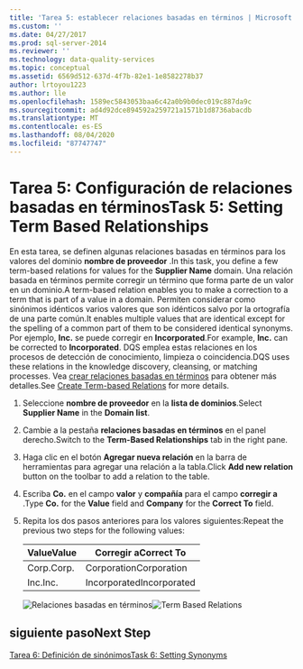 ```yaml
---
title: 'Tarea 5: establecer relaciones basadas en términos | Microsoft Docs'
ms.custom: ''
ms.date: 04/27/2017
ms.prod: sql-server-2014
ms.reviewer: ''
ms.technology: data-quality-services
ms.topic: conceptual
ms.assetid: 6569d512-637d-4f7b-82e1-1e8582278b37
author: lrtoyou1223
ms.author: lle
ms.openlocfilehash: 1589ec5843053baa6c42a0b9b0dec019c887da9c
ms.sourcegitcommit: ad4d92dce894592a259721a1571b1d8736abacdb
ms.translationtype: MT
ms.contentlocale: es-ES
ms.lasthandoff: 08/04/2020
ms.locfileid: "87747747"
---
```

# <a name="task-5-setting-term-based-relationships"></a><span data-ttu-id="868fc-102">Tarea 5: Configuración de relaciones basadas en términos</span><span class="sxs-lookup"><span data-stu-id="868fc-102">Task 5: Setting Term Based Relationships</span></span>
  <span data-ttu-id="868fc-103">En esta tarea, se definen algunas relaciones basadas en términos para los valores del dominio **nombre de proveedor** .</span><span class="sxs-lookup"><span data-stu-id="868fc-103">In this task, you define a few term-based relations for values for the **Supplier Name** domain.</span></span> <span data-ttu-id="868fc-104">Una relación basada en términos permite corregir un término que forma parte de un valor en un dominio.</span><span class="sxs-lookup"><span data-stu-id="868fc-104">A term-based relation enables you to make a correction to a term that is part of a value in a domain.</span></span> <span data-ttu-id="868fc-105">Permiten considerar como sinónimos idénticos varios valores que son idénticos salvo por la ortografía de una parte común.</span><span class="sxs-lookup"><span data-stu-id="868fc-105">It enables multiple values that are identical except for the spelling of a common part of them to be considered identical synonyms.</span></span> <span data-ttu-id="868fc-106">Por ejemplo, **Inc.** se puede corregir en **Incorporated**.</span><span class="sxs-lookup"><span data-stu-id="868fc-106">For example, **Inc.** can be corrected to **Incorporated**.</span></span> <span data-ttu-id="868fc-107">DQS emplea estas relaciones en los procesos de detección de conocimiento, limpieza o coincidencia.</span><span class="sxs-lookup"><span data-stu-id="868fc-107">DQS uses these relations in the knowledge discovery, cleansing, or matching processes.</span></span> <span data-ttu-id="868fc-108">Vea [crear relaciones basadas en términos](https://msdn.microsoft.com/library/hh510404.aspx) para obtener más detalles.</span><span class="sxs-lookup"><span data-stu-id="868fc-108">See [Create Term-based Relations](https://msdn.microsoft.com/library/hh510404.aspx) for more details.</span></span>  
  
1.  <span data-ttu-id="868fc-109">Seleccione **nombre de proveedor** en la **lista de dominios**.</span><span class="sxs-lookup"><span data-stu-id="868fc-109">Select **Supplier Name** in the **Domain list**.</span></span>  
  
2.  <span data-ttu-id="868fc-110">Cambie a la pestaña **relaciones basadas en términos** en el panel derecho.</span><span class="sxs-lookup"><span data-stu-id="868fc-110">Switch to the **Term-Based Relationships** tab in the right pane.</span></span>  
  
3.  <span data-ttu-id="868fc-111">Haga clic en el botón **Agregar nueva relación** en la barra de herramientas para agregar una relación a la tabla.</span><span class="sxs-lookup"><span data-stu-id="868fc-111">Click **Add new relation** button on the toolbar to add a relation to the table.</span></span>  
  
4.  <span data-ttu-id="868fc-112">Escriba **Co.** en el campo **valor** y **compañía** para el campo **corregir a** .</span><span class="sxs-lookup"><span data-stu-id="868fc-112">Type **Co.** for the **Value** field and **Company** for the **Correct To** field.</span></span>  
  
5.  <span data-ttu-id="868fc-113">Repita los dos pasos anteriores para los valores siguientes:</span><span class="sxs-lookup"><span data-stu-id="868fc-113">Repeat the previous two steps for the following values:</span></span>  
  
    |<span data-ttu-id="868fc-114">Value</span><span class="sxs-lookup"><span data-stu-id="868fc-114">Value</span></span>|<span data-ttu-id="868fc-115">Corregir a</span><span class="sxs-lookup"><span data-stu-id="868fc-115">Correct To</span></span>|  
    |-----------|----------------|  
    |<span data-ttu-id="868fc-116">Corp.</span><span class="sxs-lookup"><span data-stu-id="868fc-116">Corp.</span></span>|<span data-ttu-id="868fc-117">Corporation</span><span class="sxs-lookup"><span data-stu-id="868fc-117">Corporation</span></span>|  
    |<span data-ttu-id="868fc-118">Inc.</span><span class="sxs-lookup"><span data-stu-id="868fc-118">Inc.</span></span>|<span data-ttu-id="868fc-119">Incorporated</span><span class="sxs-lookup"><span data-stu-id="868fc-119">Incorporated</span></span>|  
  
     <span data-ttu-id="868fc-120">![Relaciones basadas en términos](../../2014/tutorials/media/et-settingtermbasedrelations.jpg "Relaciones basadas en términos")</span><span class="sxs-lookup"><span data-stu-id="868fc-120">![Term Based Relations](../../2014/tutorials/media/et-settingtermbasedrelations.jpg "Term Based Relations")</span></span>  
  
## <a name="next-step"></a><span data-ttu-id="868fc-121">siguiente paso</span><span class="sxs-lookup"><span data-stu-id="868fc-121">Next Step</span></span>  
 [<span data-ttu-id="868fc-122">Tarea 6: Definición de sinónimos</span><span class="sxs-lookup"><span data-stu-id="868fc-122">Task 6: Setting Synonyms</span></span>](../../2014/tutorials/task-6-setting-synonyms.md)  
  
  
